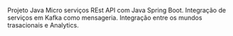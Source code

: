 Projeto Java Micro serviços REst API com Java Spring Boot.
Integração de serviços em Kafka como mensageria. Integração entre os mundos trasacionais e Analytics.
